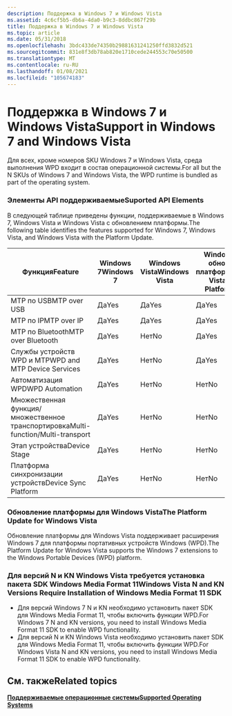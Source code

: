 ```yaml
---
description: Поддержка в Windows 7 и Windows Vista
ms.assetid: 4c6cf5b5-db6a-4da0-b9c3-8ddbc867f29b
title: Поддержка в Windows 7 и Windows Vista
ms.topic: article
ms.date: 05/31/2018
ms.openlocfilehash: 3bdc433de74350b29881631241250ffd3832d521
ms.sourcegitcommit: 831e8f3db78ab820e1710cede244553c70e50500
ms.translationtype: MT
ms.contentlocale: ru-RU
ms.lasthandoff: 01/08/2021
ms.locfileid: "105674183"
---
```

# <a name="support-in-windows-7-and-windows-vista"></a><span data-ttu-id="eca93-103">Поддержка в Windows 7 и Windows Vista</span><span class="sxs-lookup"><span data-stu-id="eca93-103">Support in Windows 7 and Windows Vista</span></span>

<span data-ttu-id="eca93-104">Для всех, кроме номеров SKU Windows 7 и Windows Vista, среда выполнения WPD входит в состав операционной системы.</span><span class="sxs-lookup"><span data-stu-id="eca93-104">For all but the N SKUs of Windows 7 and Windows Vista, the WPD runtime is bundled as part of the operating system.</span></span>

### <a name="suported-api-elements"></a><span data-ttu-id="eca93-105">Элементы API поддерживаемые</span><span class="sxs-lookup"><span data-stu-id="eca93-105">Suported API Elements</span></span>

<span data-ttu-id="eca93-106">В следующей таблице приведены функции, поддерживаемые в Windows 7, Windows Vista и Windows Vista с обновлением платформы.</span><span class="sxs-lookup"><span data-stu-id="eca93-106">The following table identifies the features supported for Windows 7, Windows Vista, and Windows Vista with the Platform Update.</span></span>



| <span data-ttu-id="eca93-107">Функция</span><span class="sxs-lookup"><span data-stu-id="eca93-107">Feature</span></span>                        | <span data-ttu-id="eca93-108">Windows 7</span><span class="sxs-lookup"><span data-stu-id="eca93-108">Windows 7</span></span> | <span data-ttu-id="eca93-109">Windows Vista</span><span class="sxs-lookup"><span data-stu-id="eca93-109">Windows Vista</span></span> | <span data-ttu-id="eca93-110">Windows Vista с обновлением платформы</span><span class="sxs-lookup"><span data-stu-id="eca93-110">Windows Vista with the Platform Update</span></span> |
|--------------------------------|-----------|---------------|----------------------------------------|
| <span data-ttu-id="eca93-111">MTP по USB</span><span class="sxs-lookup"><span data-stu-id="eca93-111">MTP over USB</span></span>                   | <span data-ttu-id="eca93-112">Да</span><span class="sxs-lookup"><span data-stu-id="eca93-112">Yes</span></span>       | <span data-ttu-id="eca93-113">Да</span><span class="sxs-lookup"><span data-stu-id="eca93-113">Yes</span></span>           | <span data-ttu-id="eca93-114">Да</span><span class="sxs-lookup"><span data-stu-id="eca93-114">Yes</span></span>                                    |
| <span data-ttu-id="eca93-115">MTP по IP</span><span class="sxs-lookup"><span data-stu-id="eca93-115">MTP over IP</span></span>                    | <span data-ttu-id="eca93-116">Да</span><span class="sxs-lookup"><span data-stu-id="eca93-116">Yes</span></span>       | <span data-ttu-id="eca93-117">Да</span><span class="sxs-lookup"><span data-stu-id="eca93-117">Yes</span></span>           | <span data-ttu-id="eca93-118">Да</span><span class="sxs-lookup"><span data-stu-id="eca93-118">Yes</span></span>                                    |
| <span data-ttu-id="eca93-119">MTP по Bluetooth</span><span class="sxs-lookup"><span data-stu-id="eca93-119">MTP over Bluetooth</span></span>             | <span data-ttu-id="eca93-120">Да</span><span class="sxs-lookup"><span data-stu-id="eca93-120">Yes</span></span>       | <span data-ttu-id="eca93-121">Нет</span><span class="sxs-lookup"><span data-stu-id="eca93-121">No</span></span>            | <span data-ttu-id="eca93-122">Да</span><span class="sxs-lookup"><span data-stu-id="eca93-122">Yes</span></span>                                    |
| <span data-ttu-id="eca93-123">Службы устройств WPD и MTP</span><span class="sxs-lookup"><span data-stu-id="eca93-123">WPD and MTP Device Services</span></span>    | <span data-ttu-id="eca93-124">Да</span><span class="sxs-lookup"><span data-stu-id="eca93-124">Yes</span></span>       | <span data-ttu-id="eca93-125">Нет</span><span class="sxs-lookup"><span data-stu-id="eca93-125">No</span></span>            | <span data-ttu-id="eca93-126">Да</span><span class="sxs-lookup"><span data-stu-id="eca93-126">Yes</span></span>                                    |
| <span data-ttu-id="eca93-127">Автоматизация WPD</span><span class="sxs-lookup"><span data-stu-id="eca93-127">WPD Automation</span></span>                 | <span data-ttu-id="eca93-128">Да</span><span class="sxs-lookup"><span data-stu-id="eca93-128">Yes</span></span>       | <span data-ttu-id="eca93-129">Нет</span><span class="sxs-lookup"><span data-stu-id="eca93-129">No</span></span>            | <span data-ttu-id="eca93-130">Нет</span><span class="sxs-lookup"><span data-stu-id="eca93-130">No</span></span>                                     |
| <span data-ttu-id="eca93-131">Множественная функция/множественное транспортировка</span><span class="sxs-lookup"><span data-stu-id="eca93-131">Multi-function/Multi-transport</span></span> | <span data-ttu-id="eca93-132">Да</span><span class="sxs-lookup"><span data-stu-id="eca93-132">Yes</span></span>       | <span data-ttu-id="eca93-133">Нет</span><span class="sxs-lookup"><span data-stu-id="eca93-133">No</span></span>            | <span data-ttu-id="eca93-134">Нет</span><span class="sxs-lookup"><span data-stu-id="eca93-134">No</span></span>                                     |
| <span data-ttu-id="eca93-135">Этап устройства</span><span class="sxs-lookup"><span data-stu-id="eca93-135">Device Stage</span></span>                   | <span data-ttu-id="eca93-136">Да</span><span class="sxs-lookup"><span data-stu-id="eca93-136">Yes</span></span>       | <span data-ttu-id="eca93-137">Нет</span><span class="sxs-lookup"><span data-stu-id="eca93-137">No</span></span>            | <span data-ttu-id="eca93-138">Нет</span><span class="sxs-lookup"><span data-stu-id="eca93-138">No</span></span>                                     |
| <span data-ttu-id="eca93-139">Платформа синхронизации устройств</span><span class="sxs-lookup"><span data-stu-id="eca93-139">Device Sync Platform</span></span>           | <span data-ttu-id="eca93-140">Да</span><span class="sxs-lookup"><span data-stu-id="eca93-140">Yes</span></span>       | <span data-ttu-id="eca93-141">Нет</span><span class="sxs-lookup"><span data-stu-id="eca93-141">No</span></span>            | <span data-ttu-id="eca93-142">Нет</span><span class="sxs-lookup"><span data-stu-id="eca93-142">No</span></span>                                     |



 

### <a name="the-platform-update-for-windows-vista"></a><span data-ttu-id="eca93-143">Обновление платформы для Windows Vista</span><span class="sxs-lookup"><span data-stu-id="eca93-143">The Platform Update for Windows Vista</span></span>

<span data-ttu-id="eca93-144">Обновление платформы для Windows Vista поддерживает расширения Windows 7 для платформы портативных устройств Windows (WPD).</span><span class="sxs-lookup"><span data-stu-id="eca93-144">The Platform Update for Windows Vista supports the Windows 7 extensions to the Windows Portable Devices (WPD) platform.</span></span>

### <a name="windows-vista-n-and-kn-versions-require-installation-of-windows-media-format-11-sdk"></a><span data-ttu-id="eca93-145">Для версий N и KN Windows Vista требуется установка пакета SDK Windows Media Format 11</span><span class="sxs-lookup"><span data-stu-id="eca93-145">Windows Vista N and KN Versions Require Installation of Windows Media Format 11 SDK</span></span>

-   <span data-ttu-id="eca93-146">Для версий Windows 7 N и KN необходимо установить пакет SDK для Windows Media Format 11, чтобы включить функции WPD.</span><span class="sxs-lookup"><span data-stu-id="eca93-146">For Windows 7 N and KN versions, you need to install Windows Media Format 11 SDK to enable WPD functionality.</span></span>
-   <span data-ttu-id="eca93-147">Для версий N и KN Windows Vista необходимо установить пакет SDK для Windows Media Format 11, чтобы включить функции WPD.</span><span class="sxs-lookup"><span data-stu-id="eca93-147">For Windows Vista N and KN versions, you need to install Windows Media Format 11 SDK to enable WPD functionality.</span></span>

## <a name="related-topics"></a><span data-ttu-id="eca93-148">См. также</span><span class="sxs-lookup"><span data-stu-id="eca93-148">Related topics</span></span>

<dl> <dt>

[<span data-ttu-id="eca93-149">**Поддерживаемые операционные системы**</span><span class="sxs-lookup"><span data-stu-id="eca93-149">**Supported Operating Systems**</span></span>](supported-operating-systems.md)
</dt> </dl>

 

 



